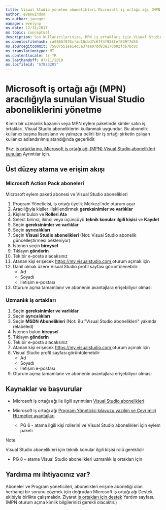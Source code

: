 ```yaml
---
title: Visual Studio yönetme abonelikleri Microsoft iş ortağı ağı (MPN) aracılığıyla sunulan | Microsoft Docs
author: evanwindom
ms.author: jaunger
manager: evelynp
ms.date: 12/11/2017
ms.topic: conceptual
description: Son kullanıcılarınıza, MPN iş ortakları için Visual Studio abonelikleri atama işlemini.
ms.openlocfilehash: ca0865f876cfad10cbd7c6744f938fef839f7d55
ms.sourcegitcommit: 75807551ea14c5a37aa07dd93a170b02fc67bc8c
ms.translationtype: MT
ms.contentlocale: tr-TR
ms.lasthandoff: 07/11/2019
ms.locfileid: "67823205"
---
```

# <a name="managing-visual-studio-subscriptions-offered-through-the-microsoft-partner-network-mpn"></a>Microsoft iş ortağı ağı (MPN) aracılığıyla sunulan Visual Studio aboneliklerini yönetme

Kimin bir uzmanlık kazanın veya MPN eylem paketinde kimler satın iş ortakları, Visual Studio aboneliklerini kullanmak uygundur. Bu abonelik kullanıcı başına lisanslanır ve yalnızca belirli bir iş ortağı şirketin çalışan kullanıcı adlandırılmış atandığında geçerlidir.

Bkz: [iş ortaklarına, Microsoft iş ortağı ağı (MPN) Visual Studio abonelikleri sunulan](program-mpn.md) Ayrıntılar için.

## <a name="high-level-assignment-and-access-flow"></a>Üst düzey atama ve erişim akışı

### <a name="microsoft-action-pack-subscribers"></a>Microsoft Action Pack aboneleri
Microsoft eylem paketi abonesi ve Visual Studio abonelikleri

1. Program Yöneticisi, iş ortağı üyelik Merkezi'nde oturum açar
2. Aracılığıyla kişiler ilişkilendirmek **gereksinimler ve varlıklar**
3. Kişiler bulun ve **Rolleri Ata**
4. Select birinci, ikinci veya üçüncüyü **teknik konular ilgili kişisi** ve **Kaydet**
5. Seçin **gereksinimler ve varlıklar**
6. Seçin **ayrıcalıkları**
7. Seçin **Visual Studio abonelikleri** (Not: Visual Studio abonelik güncelleştirmesi bekleniyor)
8. İstenen seçin **bireysel**
9. Tıklayın **gönderin**
10. Tek bir e-posta alacaksınız
11. Atanan kişi erişecek [ https://my.visualstudio.com ](https://my.visualstudio.com?wt.mc_id=o~msft~docs) oturum açmak için
12. Dahil olmak üzere Visual Studio profil sayfası görüntülenebilir:
    - Ad
    - Soyadı
    - İletişim e-postası
13. Oturum açma tamamlanır ve abonenin avantajlara erişebiliyor olması

### <a name="competency-partners"></a>Uzmanlık iş ortakları
1. Seçin **gereksinimler ve varlıklar**
2. Seçin **ayrıcalıkları**
3. Seçin **MSDN Abonelikleri** (Not: Bu "Visual Studio abonelikleri" yakında relabeled)
4. İstenen bulun **bireysel**
5. Tıklayın **gönderin**
6. Tek bir e-posta alacaksınız
7. Atanan kişi erişecek [ https://my.visualstudio.com ](https://my.visualstudio.com?wt.mc_id=o~msft~docs) oturum açmak için
8. Visual Studio profil sayfası görüntülenebilir
    - Ad
    - Soyadı
    - İletişim e-postası
9. Oturum açma tamamlanır ve abonenin avantajlara erişebiliyor olması

## <a name="resources-and-references"></a>Kaynaklar ve başvurular

- Microsoft iş ortağı ağı ile ilgili ayrıntıları [Visual Studio abonelikleri](https://partner.microsoft.com/membership/msdn-subscriptions)

- Microsoft iş ortağı ağı [Program Yöneticisi kılavuzu yazılım ve Çevrimiçi Hizmetler avantajları](https://assets.microsoft.com/Program-Administrator-Guide-to-Software-and-Online-Services-Benefits_1.pdf)
  - PG 6 - atama ilgili kişi rollerini ve Visual Studio abonelikleri için eylem paketi

> [!NOTE]
> Visual Studio abonelikleri için teknik konular ilgili kişisi rolü gereklidir
> - PG 8 – atama Visual Studio abonelikleri uzmanlık iş ortakları için

## <a name="need-help"></a>Yardıma mı ihtiyacınız var?
Aboneler ve Program yöneticileri, abonelikleri erişme aboneliği olan herhangi bir sorunu çözmek için doğrudan Microsoft iş ortağı ağı Destek ekibiyle birlikte çalışmalıdır. Ziyaret [iş ortakları için destek](https://partner.microsoft.com/support) Yardım sayfası. (MPN oturum açma kimlik bilgilerinizi gerekli olacaktır.)
